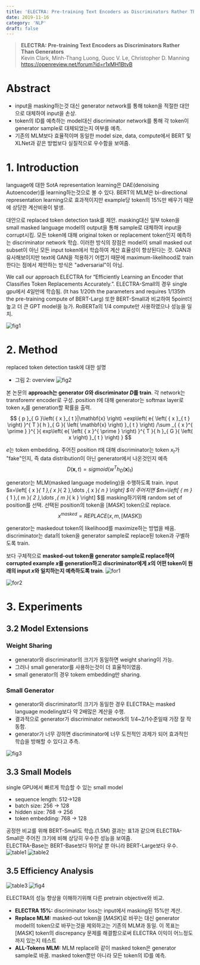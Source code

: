 ```yaml
---
title: 'ELECTRA: Pre-training Text Encoders as Discriminators Rather Than Generators'
date: 2019-11-16
category: 'NLP'
draft: false
---
```


> **ELECTRA: Pre-training Text Encoders as Discriminators Rather Than Generators**  
Kevin Clark, Minh-Thang Luong, Quoc V. Le, Christopher D. Manning  
https://openreview.net/forum?id=r1xMH1BtvB


# Abstract
* input을 masking하는것 대신 generator network를 통해 token을 적절한 대안으로 대체하여 input을 손상.
* token의 ID를 예측하는 model대신 discriminator network를 통해 각 token이 generator sample로 대체되었는지 여부를 예측.
* 기존의 MLM보다 효율적이며 동일한 model size, data, compute에서 BERT 및 XLNet과 같은 방법보다 실질적으로 우수함을 보여줌.

# 1. Introduction
language에 대한 SotA representation learning은 DAE(denoising Autoencoder)를 learning하는것으로 볼 수 있다.
BERT의 MLM은 bi-directional representation learning으로 효과적이지만 example당 token의 15%만 배우기 때문에 상당한 계산비용이 발생.



대안으로 replaced token detection task를 제안.
masking대신 일부 token을 small masked language model의 output을 통해 sample로 대체하여 input을 corrupt시킴.
모든 token에 대해 original token or replacement token인지 예측하는 discriminator network 학습.
이러한 방식의 장점은 model이 small masked out subset이 아닌 모든 input token에서 학습하여 계산 효율성이 향상된다는 것.
GAN과 유사해보이지만 text에 GAN을 적용하기 어렵기 때문에 maximum-likelihood로 train한다는 점에서 제안하는 방식은 "adversarial"이 아님.



We call our approach ELECTRA for “Efficiently Learning an Encoder that Classifies Token Replacements Accurately.”.
ELECTRA-Small의 경우 single gpu에서 4일만에 학습됨. (It has 1/20th the parameters and requires 1/135th the pre-training compute of BERT-Larg)
또한 BERT-Small과 비교하여 5point더 높고 더 큰 GPT model을 능가.
RoBERTa의 1/4 compute만 사용하였으나 성능을 일치.

![fig1](./img/electra/fig1.png)

# 2. Method
replaced token detection task에 대한 설명
* 그림 2: overview
![fig2](./img/electra/fig2.png)



본 논문의 **approach는 generator $G$와 discriminator $D$를 train**.
각 network는 transforemr encoder로 구성.
position $t$에 대해 generator는 softmax layer로 token ${x}_{t}$를 generation할 확률을 출력.
$$
{ p }_{ G }\left( { x }_{ t }|\mathbf{x} \right) =exp\left( e{ \left( { x }_{ t } \right)  }^{ T }{ h }_{ G }{ \left( \mathbf{x} \right)  }_{ t } \right) /\sum _{ { x }^{ \prime  } }^{  }{ exp\left( e{ \left( { x }^{ \prime  } \right)  }^{ T }{ h }_{ G }{ \left( x \right)  }_{ t } \right)  }
$$

$e$는 token embedding.
주어진 position $t$에 대해 discriminator는 token ${x}_{t}$가 "fake"인지, 즉 data distribution이 아닌 generator에서 나온것인지 예측
$$
D\left( \mathbf{x},t \right) =sigmoid\left( { w }^{ T }{ h }_{ D }{ \left( \mathbf{x} \right)  }_{ t } \right)
$$


generator는 MLM(masked language modeling)을 수행하도록 train.
input $x=\left[ { x }_{ 1 },{ x }_{ 2 },\dots ,{ x }_{ n } \right] $이 주어지면 $m=\left[ { m }_{ 1 },{ m }_{ 2 },\dots ,{ m }_{ k } \right] $를 masking하기위해 random set of position를 선택.
선택된 position의 token을 $[MASK]$ token으로 replace.  
$$
{ x }^{ masked }=REPLACE\left( x,m,[MASK] \right)
$$



generator는 maskedout token의 likelihood를 maximize하는 방법을 배움.
discriminator는 data의 token을 generator sample로 replace된 token과 구별하도록 train.  

보다 구체적으로 **masked-out token을 generator sample로 replace하여 corrupted example $x$를 generation하고 discriminator에게 $x$의 어떤 token이 원래의 input $x$와 일치하는지 예측하도록 train**.
![for1](./img/electra/for1.png)


![for2](./img/electra/for2.png)

# 3. Experiments

## 3.2 Model Extensions
### Weight Sharing
* generator와 discriminator의 크기가 동일하면 weight sharing이 가능.
* 그러나 small generator를 사용하는것이 더 효율적이였음.
* small generator의 경우 tokem embedding만 sharing.

### Small Generator
* generator와 discriminator의 크기가 동일한 경우 ELECTRA는 masked language modeling보다 약 2배많은 계산을 수행.
* 결과적으로 generator가 discriminator network의 1/4~2/1수준일때 가장 잘 작동함.
* generator가 너무 강하면 discriminator에 너무 도전적인 과제가 되어 효과적인 학습을 방해할 수 있다고 추측.

![fig3](./img/electra/fig3.png)

## 3.3 Small Models

single GPU에서 빠르게 학습할 수 있는 small model
* sequence length: 512->128
* batch size: 256 -> 128
* hidden size: 768 -> 256
* token embedding: 768 -> 128


공정한 비교를 위해 BERT-Small도 학습.(1.5M)
결과는 표1과 같으며 ELECTRA-Small은 주어진 크기에 비해 상당히 우수한 성능을 보여줌.  
ELECTRA-Base는 BERT-Base보다 뛰어날 뿐 아니라 BERT-Large보다 우수.
![table1](./img/electra/table1.png)
![table2](./img/electra/table2.png)

## 3.5 Efficiency Analysis
![table3](./img/electra/table3.png)
![fig4](./img/electra/fig4.png)

ELECTRA의 성능 향상을 이해하기위해 다른 pretrain objective와 비교.
* **ELECTRA 15%:** discriminator loss는 input에서 masking된 15%만 계산.
* **Replace MLM:** masked-out token을 $[MASK]$로 바꾸는 대신 generator model의 token으로 바꾸는것을 제외하고는 기존의 MLM과 동일. 이 목표는 $[MASK]$ token의 discrepancy 문제를 해결함으로써 ELECTRA 이익이 어느정도까지 있는지 테스트
* **ALL-Tokens MLM:** MLM replace와 같이 masked token은 generator sample로 바꿈. masked token뿐만 아니라 모든 token의 ID를 예측.
